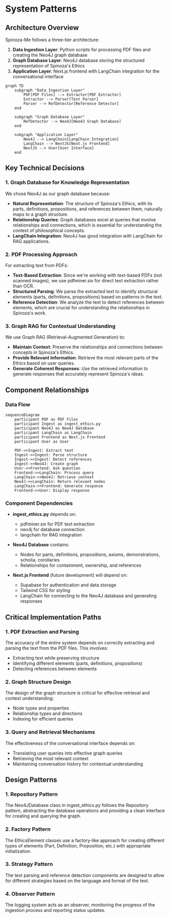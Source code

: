 # System Patterns

## Architecture Overview

Spinoza-Me follows a three-tier architecture:

1. **Data Ingestion Layer**: Python scripts for processing PDF files and creating the Neo4J graph database
2. **Graph Database Layer**: Neo4J database storing the structured representation of Spinoza's Ethics
3. **Application Layer**: Next.js frontend with LangChain integration for the conversational interface

```mermaid
graph TD
    subgraph "Data Ingestion Layer"
        PDF[PDF Files] --> Extractor[PDF Extractor]
        Extractor --> Parser[Text Parser]
        Parser --> RefDetector[Reference Detector]
    end
    
    subgraph "Graph Database Layer"
        RefDetector --> Neo4J[Neo4J Graph Database]
    end
    
    subgraph "Application Layer"
        Neo4J --> LangChain[LangChain Integration]
        LangChain --> NextJS[Next.js Frontend]
        NextJS --> User[User Interface]
    end
```

## Key Technical Decisions

### 1. Graph Database for Knowledge Representation

We chose Neo4J as our graph database because:

- **Natural Representation**: The structure of Spinoza's Ethics, with its parts, definitions, propositions, and references between them, naturally maps to a graph structure.
- **Relationship Queries**: Graph databases excel at queries that involve relationships and connections, which is essential for understanding the context of philosophical concepts.
- **LangChain Integration**: Neo4J has good integration with LangChain for RAG applications.

### 2. PDF Processing Approach

For extracting text from PDFs:

- **Text-Based Extraction**: Since we're working with text-based PDFs (not scanned images), we use pdfminer.six for direct text extraction rather than OCR.
- **Structured Parsing**: We parse the extracted text to identify structural elements (parts, definitions, propositions) based on patterns in the text.
- **Reference Detection**: We analyze the text to detect references between elements, which are crucial for understanding the relationships in Spinoza's work.

### 3. Graph RAG for Contextual Understanding

We use Graph RAG (Retrieval-Augmented Generation) to:

- **Maintain Context**: Preserve the relationships and connections between concepts in Spinoza's Ethics.
- **Provide Relevant Information**: Retrieve the most relevant parts of the Ethics based on user queries.
- **Generate Coherent Responses**: Use the retrieved information to generate responses that accurately represent Spinoza's ideas.

## Component Relationships

### Data Flow

```mermaid
sequenceDiagram
    participant PDF as PDF Files
    participant Ingest as ingest_ethics.py
    participant Neo4J as Neo4J Database
    participant LangChain as LangChain
    participant Frontend as Next.js Frontend
    participant User as User

    PDF->>Ingest: Extract text
    Ingest->>Ingest: Parse structure
    Ingest->>Ingest: Detect references
    Ingest->>Neo4J: Create graph
    User->>Frontend: Ask question
    Frontend->>LangChain: Process query
    LangChain->>Neo4J: Retrieve context
    Neo4J->>LangChain: Return relevant nodes
    LangChain->>Frontend: Generate response
    Frontend->>User: Display response
```

### Component Dependencies

- **ingest_ethics.py** depends on:
  - pdfminer.six for PDF text extraction
  - neo4j for database connection
  - langchain for RAG integration

- **Neo4J Database** contains:
  - Nodes for parts, definitions, propositions, axioms, demonstrations, scholia, corollaries
  - Relationships for containment, ownership, and references

- **Next.js Frontend** (future development) will depend on:
  - Supabase for authentication and data storage
  - Tailwind CSS for styling
  - LangChain for connecting to the Neo4J database and generating responses

## Critical Implementation Paths

### 1. PDF Extraction and Parsing

The accuracy of the entire system depends on correctly extracting and parsing the text from the PDF files. This involves:

- Extracting text while preserving structure
- Identifying different elements (parts, definitions, propositions)
- Detecting references between elements

### 2. Graph Structure Design

The design of the graph structure is critical for effective retrieval and context understanding:

- Node types and properties
- Relationship types and directions
- Indexing for efficient queries

### 3. Query and Retrieval Mechanisms

The effectiveness of the conversational interface depends on:

- Translating user queries into effective graph queries
- Retrieving the most relevant context
- Maintaining conversation history for contextual understanding

## Design Patterns

### 1. Repository Pattern

The Neo4JDatabase class in ingest_ethics.py follows the Repository pattern, abstracting the database operations and providing a clean interface for creating and querying the graph.

### 2. Factory Pattern

The EthicsElement classes use a factory-like approach for creating different types of elements (Part, Definition, Proposition, etc.) with appropriate initialization.

### 3. Strategy Pattern

The text parsing and reference detection components are designed to allow for different strategies based on the language and format of the text.

### 4. Observer Pattern

The logging system acts as an observer, monitoring the progress of the ingestion process and reporting status updates.
